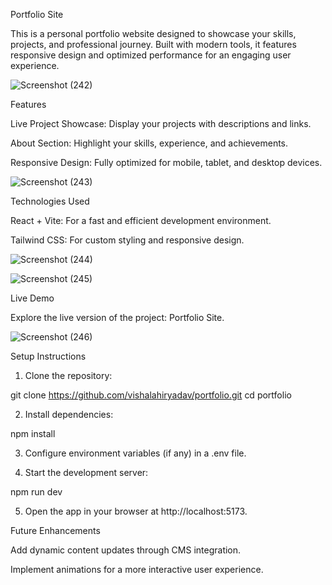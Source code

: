 Portfolio Site

This is a personal portfolio website designed to showcase your skills, projects, and professional journey. Built with modern tools, it features responsive design and optimized performance for an engaging user experience.

![Screenshot (242)](https://github.com/user-attachments/assets/c848ca82-4e45-4a98-928d-6bb23ab2dec9)

Features

Live Project Showcase: Display your projects with descriptions and links.

About Section: Highlight your skills, experience, and achievements.

Responsive Design: Fully optimized for mobile, tablet, and desktop devices.

![Screenshot (243)](https://github.com/user-attachments/assets/cf3d8867-f6e7-4259-bb70-9a42f9568345)



Technologies Used

React + Vite: For a fast and efficient development environment.

Tailwind CSS: For custom styling and responsive design.

![Screenshot (244)](https://github.com/user-attachments/assets/9e27455b-c5fa-40cc-8386-f765d8de1a38)

![Screenshot (245)](https://github.com/user-attachments/assets/b691a118-a2f2-4dfd-a8a2-4154af348a13)

Live Demo

Explore the live version of the project: Portfolio Site.

![Screenshot (246)](https://github.com/user-attachments/assets/b43ab5c4-e1cc-4e69-a980-5a865daf670b)


Setup Instructions

1. Clone the repository:

git clone https://github.com/vishalahiryadav/portfolio.git
cd portfolio



2. Install dependencies:

npm install


3. Configure environment variables (if any) in a .env file.


4. Start the development server:

npm run dev


5. Open the app in your browser at http://localhost:5173.



Future Enhancements

Add dynamic content updates through CMS integration.

Implement animations for a more interactive user experience.
